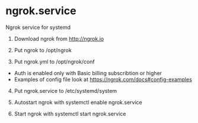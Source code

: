 # ngrok.service
Ngrok service for systemd

1. Download ngrok from http://ngrok.io

2. Put ngrok to /opt/ngrok

3. Put ngrok.yml to /opt/ngrok/conf
  * Auth is enabled only with Basic billing subscribtion or higher
  * Examples of config file look at https://ngrok.com/docs#config-examples

4. Put ngrok.service to /etc/systemd/system

5. Autostart ngrok with systemctl enable ngrok.service

6. Start ngrok with systemctl start ngrok.service
